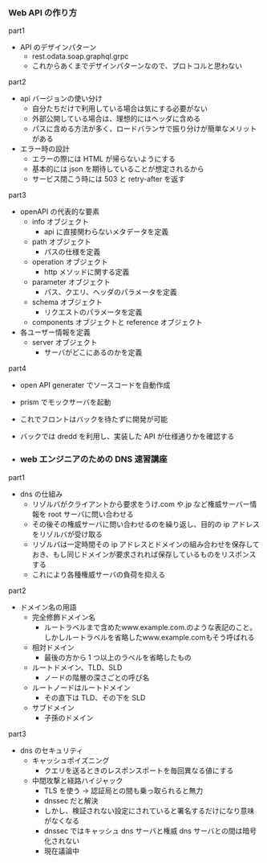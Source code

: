 ### Web API の作り方

part1

- API のデザインパターン
  - rest.odata.soap.graphql.grpc
  - これからあくまでデザインパターンなので、プロトコルと思わない

part2

- api バージョンの使い分け
  - 自分たちだけで利用している場合は気にする必要がない
  - 外部公開している場合は、理想的にはヘッダに含める
  - パスに含める方法が多く、ロードバランサで振り分けが簡単なメリットがある
- エラー時の設計
  - エラーの際には HTML が帰らないようにする
  - 基本的には json を期待していることが想定されるから
  - サービス閉こう時には 503 と retry-after を返す

part3

- openAPI の代表的な要素
  - info オブジェクト
    - api に直接関わらないメタデータを定義
  - path オブジェクト
    - パスの仕様を定義
  - operation オブジェクト
    - http メソッドに関する定義
  - parameter オブジェクト
    - パス、クエリ、ヘッダのパラメータを定義
  - schema オブジェクト
    - リクエストのパラメータを定義
  - components オブジェクトと reference オブジェクト
- 各ユーザー情報を定義
  - server オブジェクト
    - サーバがどこにあるのかを定義

part4

- open API generater でソースコードを自動作成
- prism でモックサーバを起動
- これでフロントはバックを待たずに開発が可能
- バックでは dredd を利用し、実装した API が仕様通りかを確認する

- ### web エンジニアのための DNS 速習講座

part1

- dns の仕組み
  - リゾルバがクライアントから要求をうけ.com や.jp など権威サーバー情報を root サーバに問い合わせる
  - その後その権威サーバに問い合わせるのを繰り返し、目的の ip アドレスをリゾルバが受け取る
  - リゾルバは一定時間その ip アドレスとドメインの組み合わせを保存しておき、もし同じドメインが要求されれば保存しているものをリスポンスする
  - これにより各種権威サーバの負荷を抑える

part2

- ドメイン名の用語
  - 完全修飾ドメイン名
    - ルートラベルまで含めたwww.example.com.のような表記のこと。しかしルートラベルを省略したwww.example.comもそう呼ばれる
  - 相対ドメイン
    - 最後の方から 1 つ以上のラベルを省略したもの
  - ルートドメイン、TLD、SLD
    - ノードの階層の深さごとの呼び名
  - ルートノードはルートドメイン
    - その直下は TLD、その下を SLD
  - サブドメイン
    - 子孫のドメイン

part3

- dns のセキュリティ
  - キャッシュポイズニング
    - クエリを送るときのレスポンスポートを毎回異なる値にする
  - 中間攻撃と経路ハイジャック
    - TLS を使う → 認証局との間も乗っ取られると無力
    - dnssec だと解決
    - しかし、検証されない設定にされていると署名するだけになり意味がなくなる
    - dnssec ではキャッシュ dns サーバと権威 dns サーバとの間は暗号化されない
    - 現在議論中
